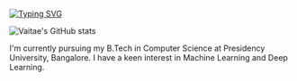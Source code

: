 [![Typing SVG](https://readme-typing-svg.demolab.com/?lines=Hi+there,+I'm+Vaishnavi)](https://git.io/typing-svg)

![Vaitae's GitHub stats](https://github-readme-stats.vercel.app/api?username=Vaitae&show_icons=true&theme=cobalt)

I'm currently pursuing my B.Tech in Computer Science at Presidency University, Bangalore. I have a keen interest in Machine Learning and Deep Learning.
<!--
**Vaitae/Vaitae** is a ✨ _special_ ✨ repository because its `README.md` (this file) appears on your GitHub profile.

Here are some ideas to get you started:

- 🔭 I’m currently working on ...
- 🌱 I’m currently learning 
- 👯 I’m looking to collaborate on ...
- 🤔 I’m looking for help with ...
- 💬 Ask me about ...
- 📫 How to reach me: ...
- 😄 Pronouns: ...
- ⚡ Fun fact: ...
-->
